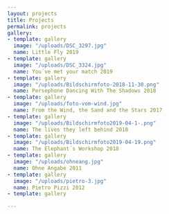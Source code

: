 ```yaml
---
layout: projects
title: Projects
permalink: projects
gallery:
- template: gallery
  image: "/uploads/DSC_3297.jpg"
  name: Little Fly 2019
- template: gallery
  image: "/uploads/DSC_3324.jpg"
  name: You´ve met your match 2019
- template: gallery
  image: "/uploads/Bildschirmfoto-2018-11-30.png"
  name: Persephone Dancing With The Shadows 2018
- template: gallery
  image: "/uploads/foto-vom-wind.jpg"
  name: From the Wind, the Sand and the Stars 2017
- template: gallery
  image: "/uploads/Bildschirmfoto2019-04-1-.png"
  name: The lives they left behind 2018
- template: gallery
  image: "/uploads/Bildschirmfoto2019-04-19.png"
  name: The Elephant´s Workshop 2018
- template: gallery
  image: "/uploads/ohneang.jpg"
  name: Ohne Angabe 2011
- template: gallery
  image: "/uploads/pietro-3.jpg"
  name: Pietro Pizzi 2012
- template: gallery

---
```

